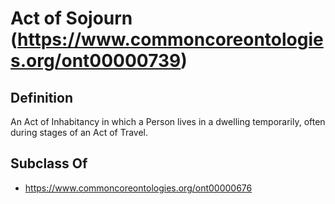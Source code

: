 # Act of Sojourn (https://www.commoncoreontologies.org/ont00000739)

## Definition
An Act of Inhabitancy in which a Person lives in a dwelling temporarily, often during stages of an Act of Travel.

## Subclass Of
- https://www.commoncoreontologies.org/ont00000676

